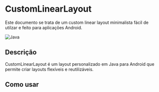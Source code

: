 # CustomLinearLayout

Este documento se trata de um custom linear layout minimalista fácil de utilzar e feito para aplicações Android.

![Java](https://img.shields.io/badge/language-Java-blue.svg)

## Descrição

CustomLinearLayout é um layout personalizado em Java para Android que permite criar layouts flexíveis e reutilizáveis.

## Como usar